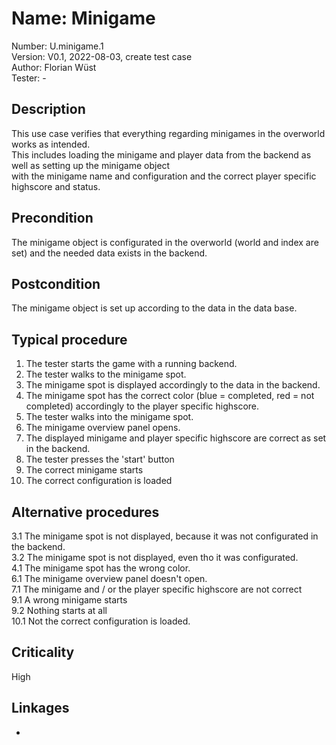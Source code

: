 # Name: Minigame

Number: U.minigame.1  
Version: V0.1, 2022-08-03, create test case  
Author: Florian Wüst  
Tester: -  

## Description

This use case verifies that everything regarding minigames in the overworld works as intended.  
This includes loading the minigame and player data from the backend as well as setting up the minigame object  
with the minigame name and configuration and the correct player specific highscore and status. 

## Precondition

The minigame object is configurated in the overworld (world and index are set) and the needed data exists in the backend.

## Postcondition

The minigame object is set up according to the data in the data base. 

## Typical procedure

1. The tester starts the game with a running backend.  
2. The tester walks to the minigame spot.  
3. The minigame spot is displayed accordingly to the data in the backend.
4. The minigame spot has the correct color (blue = completed, red = not completed) accordingly to the player specific highscore.  
5. The tester walks into the minigame spot.  
6. The minigame overview panel opens.
7. The displayed minigame and player specific highscore are correct as set in the backend. 
8. The tester presses the 'start' button  
9. The correct minigame starts  
10. The correct configuration is loaded

## Alternative procedures

3.1 The minigame spot is not displayed, because it was not configurated in the backend.  
3.2 The minigame spot is not displayed, even tho it was configurated.  
4.1 The minigame spot has the wrong color.  
6.1 The minigame overview panel doesn't open.  
7.1 The minigame and / or the player specific highscore are not correct  
9.1 A wrong minigame starts  
9.2 Nothing starts at all  
10.1 Not the correct configuration is loaded.  

## Criticality

High

## Linkages

-
